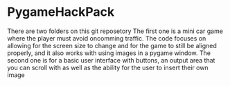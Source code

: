 # PygameHackPack
There are two folders on this git reposetory
The first one is a mini car game where the player must avoid oncomming traffic. The code focuses on allowing for the screen size to change and for the game to still be aligned properly, and it also works with using images in a pygame window.
The second one is for a basic user interface with buttons, an output area that you can scroll with as well as the ability for the user to insert their own image
